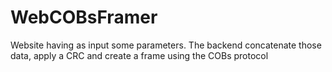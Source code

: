 # WebCOBsFramer
Website having as input some parameters. The backend concatenate those data, apply a CRC  and create a frame using the COBs protocol
